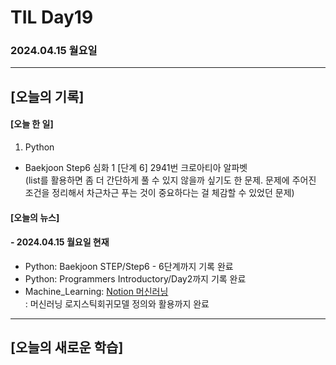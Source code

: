 # TIL Day19
### 2024.04.15 월요일

---

## [오늘의 기록]

#### [오늘 한 일]
1. Python
- Baekjoon Step6 심화 1 [단계 6] 2941번 크로아티아 알파벳  
(list를 활용하면 좀 더 간단하게 풀 수 있지 않을까 싶기도 한 문제. 문제에 주어진 조건을 정리해서 차근차근 푸는 것이 중요하다는 걸 체감할 수 있었던 문제)

#### [오늘의 뉴스]

#### - 2024.04.15 월요일 현재
- Python: Baekjoon STEP/Step6 - 6단계까지 기록 완료
- Python: Programmers Introductory/Day2까지 기록 완료
- Machine_Learning: [Notion 머신러닝](https://handsome-umbrella-c52.notion.site/a887c58b105a44d287c8f5d045e56f4e?pvs=4)  
: 머신러닝 로지스틱회귀모델 정의와 활용까지 완료

---
## [오늘의 새로운 학습]
